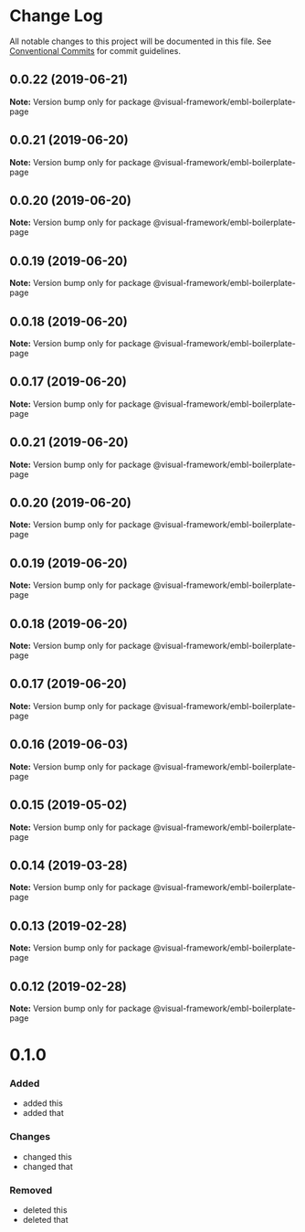 # Change Log

All notable changes to this project will be documented in this file.
See [Conventional Commits](https://conventionalcommits.org) for commit guidelines.

## 0.0.22 (2019-06-21)

**Note:** Version bump only for package @visual-framework/embl-boilerplate-page





## 0.0.21 (2019-06-20)

**Note:** Version bump only for package @visual-framework/embl-boilerplate-page





## 0.0.20 (2019-06-20)

**Note:** Version bump only for package @visual-framework/embl-boilerplate-page





## 0.0.19 (2019-06-20)

**Note:** Version bump only for package @visual-framework/embl-boilerplate-page





## 0.0.18 (2019-06-20)

**Note:** Version bump only for package @visual-framework/embl-boilerplate-page





## 0.0.17 (2019-06-20)

**Note:** Version bump only for package @visual-framework/embl-boilerplate-page





## 0.0.21 (2019-06-20)

**Note:** Version bump only for package @visual-framework/embl-boilerplate-page





## 0.0.20 (2019-06-20)

**Note:** Version bump only for package @visual-framework/embl-boilerplate-page





## 0.0.19 (2019-06-20)

**Note:** Version bump only for package @visual-framework/embl-boilerplate-page





## 0.0.18 (2019-06-20)

**Note:** Version bump only for package @visual-framework/embl-boilerplate-page





## 0.0.17 (2019-06-20)

**Note:** Version bump only for package @visual-framework/embl-boilerplate-page





## 0.0.16 (2019-06-03)

**Note:** Version bump only for package @visual-framework/embl-boilerplate-page





## 0.0.15 (2019-05-02)

**Note:** Version bump only for package @visual-framework/embl-boilerplate-page





## 0.0.14 (2019-03-28)

**Note:** Version bump only for package @visual-framework/embl-boilerplate-page





## 0.0.13 (2019-02-28)

**Note:** Version bump only for package @visual-framework/embl-boilerplate-page





## 0.0.12 (2019-02-28)

**Note:** Version bump only for package @visual-framework/embl-boilerplate-page





# 0.1.0

### Added
- added this
- added that

### Changes

- changed this
- changed that

### Removed

- deleted this
- deleted that
